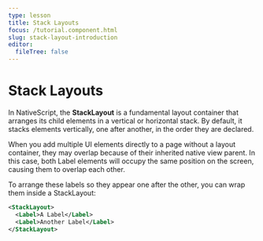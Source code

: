 ```yaml
---
type: lesson
title: Stack Layouts
focus: /tutorial.component.html
slug: stack-layout-introduction
editor:
  fileTree: false
---
```


# Stack Layouts

In NativeScript, the **StackLayout** is a fundamental layout container that arranges its child elements in a vertical or horizontal stack. By default, it stacks elements vertically, one after another, in the order they are declared.

When you add multiple UI elements directly to a page without a layout container, they may overlap because of their inherited native view parent.
In this case, both Label elements will occupy the same position on the screen, causing them to overlap each other.

To arrange these labels so they appear one after the other, you can wrap them inside a StackLayout:

```xml
<StackLayout>
  <Label>A Label</Label>
  <Label>Another Label</Label>
</StackLayout>
```
